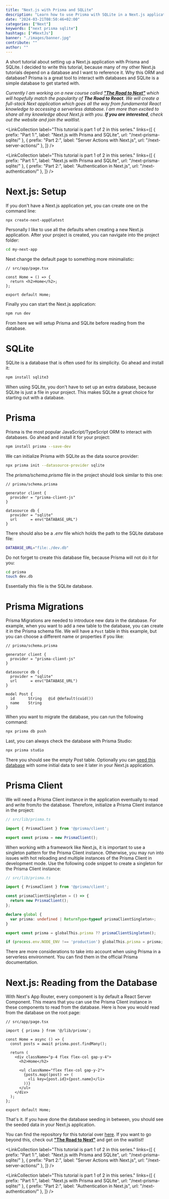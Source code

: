 ```yaml
---
title: "Next.js with Prisma and SQLite"
description: "Learn how to use Prisma with SQLite in a Next.js application ..."
date: "2024-03-21T08:50:46+02:00"
categories: ["Next"]
keywords: ["next prisma sqlite"]
hashtags: ["#NextJs"]
banner: "./images/banner.jpg"
contribute: ""
author: ""
---
```


<Sponsorship />

A short tutorial about setting up a Next.js application with Prisma and SQLite. I decided to write this tutorial, because many of my other Next.js tutorials depend on a database and I want to reference it. Why this ORM and database? Prisma is a great tool to interact with databases and SQLite is a simple database to get started with.

*Currently I am working on a new course called **["The Road to Next"](https://www.road-to-next.com/)** which will hopefully match the popularity of **The Road to React**. We will create a full-stack Next application which goes all the way from fundamental React knowledge to accessing a serverless database. I am more than excited to share all my knowledge about Next.js with you. **If you are interested**, check out the website and join the waitlist.*

<LinkCollection
  label="This tutorial is part 1 of 2 in this series."
  links={[
    {
      prefix: "Part 1:",
      label: "Next.js with Prisma and SQLite",
      url: "/next-prisma-sqlite/"
    },
    {
      prefix: "Part 2:",
      label: "Server Actions with Next.js",
      url: "/next-server-actions/"
    },
  ]}
/>

<LinkCollection
  label="This tutorial is part 1 of 2 in this series."
  links={[
    {
      prefix: "Part 1:",
      label: "Next.js with Prisma and SQLite",
      url: "/next-prisma-sqlite/"
    },
    {
      prefix: "Part 2:",
      label: "Authentication in Next.js",
      url: "/next-authentication/"
    },
  ]}
/>

# Next.js: Setup

If you don't have a Next.js application yet, you can create one on the command line:

```bash
npx create-next-app@latest
```

Personally I like to use all the defaults when creating a new Next.js application. After your project is created, you can navigate into the project folder:

```bash
cd my-next-app
```

Next change the default page to something more minimalistic:

```tsx
// src/app/page.tsx

const Home = () => {
  return <h2>Home</h2>;
};

export default Home;
```

Finally you can start the Next.js application:

```bash
npm run dev
```

From here we will setup Prisma and SQLite before reading from the database.

# SQLite

SQLite is a database that is often used for its simplicity. Go ahead and install it:

```bash
npm install sqlite3
```

When using SQLite, you don't have to set up an extra database, because SQLite is just a file in your project. This makes SQLite a great choice for starting out with a database.

# Prisma

Prisma is the most popular JavaScript/TypeScript ORM to interact with databases. Go ahead and install it for your project:

```bash
npm install prisma --save-dev
```

We can initialize Prisma with SQLite as the data source provider:

```bash
npx prisma init --datasource-provider sqlite
```

The *prisma/schema.prisma* file in the project should look similar to this one:

```prisma
// prisma/schema.prisma

generator client {
  provider = "prisma-client-js"
}

datasource db {
  provider = "sqlite"
  url      = env("DATABASE_URL")
}
```

There should also be a *.env* file which holds the path to the SQLite database file:

```bash
DATABASE_URL="file:./dev.db"
```

Do not forget to create this database file, because Prisma will not do it for you:

```bash
cd prisma
touch dev.db
```

Essentially this file is the SQLite database.

# Prisma Migrations

Prisma Migrations are needed to introduce new data in the database. For example, when you want to add a new table to the database, you can create it in the Prisma schema file. We will have a `Post` table in this example, but you can choose a different name or properties if you like:

```prisma
// prisma/schema.prisma

generator client {
  provider = "prisma-client-js"
}

datasource db {
  provider = "sqlite"
  url      = env("DATABASE_URL")
}

model Post {
  id      String   @id @default(cuid())
  name    String
}
```

When you want to migrate the database, you can run the following command:

```bash
npx prisma db push
```

Last, you can always check the database with Prisma Studio:

```bash
npx prisma studio
```

There you should see the empty Post table. Optionally you can [seed this database](/prisma-seeding-database/) with some initial data to see it later in your Next.js application.

# Prisma Client

We will need a Prisma Client instance in the application eventually to read and write from/to the database. Therefore, initialize a Prisma Client instance in the project:

```ts
// src/lib/prisma.ts

import { PrismaClient } from '@prisma/client';

export const prisma = new PrismaClient();
```

When working with a framework like Next.js, it is important to use a singleton pattern for the Prisma Client instance. Otherwise, you may run into issues with hot reloading and multiple instances of the Prisma Client in development mode. Use the following code snippet to create a singleton for the Prisma Client instance:

```ts
// src/lib/prisma.ts

import { PrismaClient } from '@prisma/client';

const prismaClientSingleton = () => {
  return new PrismaClient();
};

declare global {
  var prisma: undefined | ReturnType<typeof prismaClientSingleton>;
}

export const prisma = globalThis.prisma ?? prismaClientSingleton();

if (process.env.NODE_ENV !== 'production') globalThis.prisma = prisma;
```

There are more considerations to take into account when using Prisma in a serverless environment. You can find them in the official Prisma documentation.

# Next.js: Reading from the Database

With Next's App Router, every component is by default a React Server Component. This means that you can use the Prisma Client instance in these components to read from the database. Here is how you would read from the database on the root page:

```tsx
// src/app/page.tsx

import { prisma } from '@/lib/prisma';

const Home = async () => {
  const posts = await prisma.post.findMany();

  return (
    <div className="p-4 flex flex-col gap-y-4">
      <h2>Home</h2>

      <ul className="flex flex-col gap-y-2">
        {posts.map((post) => (
          <li key={post.id}>{post.name}</li>
        ))}
      </ul>
    </div>
  );
};

export default Home;
```

That's it. If you have done the database seeding in between, you should see the seeded data in your Next.js application.

<Divider />

You can find the repository for this tutorial over [here](https://github.com/rwieruch/next-prisma-sqlite). If you want to go beyond this, check out **["The Road to Next"](https://www.road-to-next.com/)** and get on the waitlist!

<LinkCollection
  label="This tutorial is part 1 of 2 in this series."
  links={[
    {
      prefix: "Part 1:",
      label: "Next.js with Prisma and SQLite",
      url: "/next-prisma-sqlite/"
    },
    {
      prefix: "Part 2:",
      label: "Server Actions with Next.js",
      url: "/next-server-actions/"
    },
  ]}
/>

<LinkCollection
  label="This tutorial is part 1 of 2 in this series."
  links={[
    {
      prefix: "Part 1:",
      label: "Next.js with Prisma and SQLite",
      url: "/next-prisma-sqlite/"
    },
    {
      prefix: "Part 2:",
      label: "Authentication in Next.js",
      url: "/next-authentication/"
    },
  ]}
/>